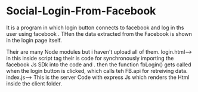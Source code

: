 # Social-Login-From-Facebook
It is a  program in which login button connects to facebook and log in ths user using facebook . THen the data extracted from the Facebook is shown in the login page itself.

Their are many Node modules but i haven't upload all of them.
login.html--> in this inside script tag their is code for synchronously importing the facebook Js SDk into the code and . then the function fbLogin() gets called when 
the login button is clicked, which calls teh FB.api for retreiving data.
index.js--> This is the server Code with express Js which renders the Html inside the client folder.
